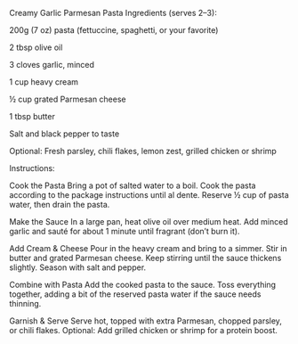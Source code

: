 Creamy Garlic Parmesan Pasta
Ingredients (serves 2–3):

200g (7 oz) pasta (fettuccine, spaghetti, or your favorite)

2 tbsp olive oil

3 cloves garlic, minced

1 cup heavy cream

½ cup grated Parmesan cheese

1 tbsp butter

Salt and black pepper to taste

Optional: Fresh parsley, chili flakes, lemon zest, grilled chicken or shrimp

Instructions:

Cook the Pasta
Bring a pot of salted water to a boil. Cook the pasta according to the package instructions until al dente. Reserve ½ cup of pasta water, then drain the pasta.

Make the Sauce
In a large pan, heat olive oil over medium heat. Add minced garlic and sauté for about 1 minute until fragrant (don’t burn it).

Add Cream & Cheese
Pour in the heavy cream and bring to a simmer. Stir in butter and grated Parmesan cheese. Keep stirring until the sauce thickens slightly. Season with salt and pepper.

Combine with Pasta
Add the cooked pasta to the sauce. Toss everything together, adding a bit of the reserved pasta water if the sauce needs thinning.

Garnish & Serve
Serve hot, topped with extra Parmesan, chopped parsley, or chili flakes. Optional: Add grilled chicken or shrimp for a protein boost.

